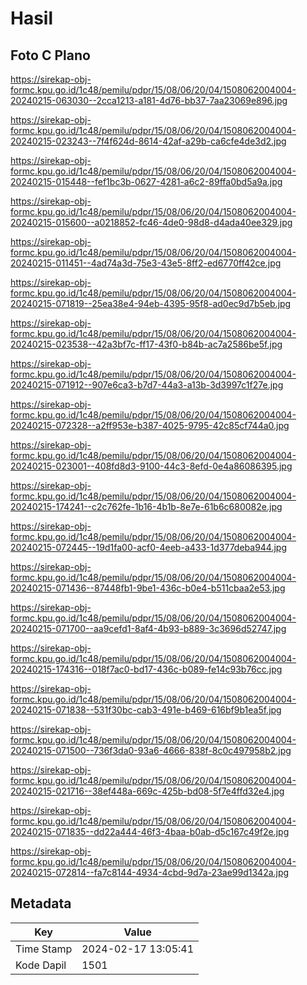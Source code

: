 # Hasil

## Foto C Plano

https://sirekap-obj-formc.kpu.go.id/1c48/pemilu/pdpr/15/08/06/20/04/1508062004004-20240215-063030--2cca1213-a181-4d76-bb37-7aa23069e896.jpg

https://sirekap-obj-formc.kpu.go.id/1c48/pemilu/pdpr/15/08/06/20/04/1508062004004-20240215-023243--7f4f624d-8614-42af-a29b-ca6cfe4de3d2.jpg

https://sirekap-obj-formc.kpu.go.id/1c48/pemilu/pdpr/15/08/06/20/04/1508062004004-20240215-015448--fef1bc3b-0627-4281-a6c2-89ffa0bd5a9a.jpg

https://sirekap-obj-formc.kpu.go.id/1c48/pemilu/pdpr/15/08/06/20/04/1508062004004-20240215-015600--a0218852-fc46-4de0-98d8-d4ada40ee329.jpg

https://sirekap-obj-formc.kpu.go.id/1c48/pemilu/pdpr/15/08/06/20/04/1508062004004-20240215-011451--4ad74a3d-75e3-43e5-8ff2-ed6770ff42ce.jpg

https://sirekap-obj-formc.kpu.go.id/1c48/pemilu/pdpr/15/08/06/20/04/1508062004004-20240215-071819--25ea38e4-94eb-4395-95f8-ad0ec9d7b5eb.jpg

https://sirekap-obj-formc.kpu.go.id/1c48/pemilu/pdpr/15/08/06/20/04/1508062004004-20240215-023538--42a3bf7c-ff17-43f0-b84b-ac7a2586be5f.jpg

https://sirekap-obj-formc.kpu.go.id/1c48/pemilu/pdpr/15/08/06/20/04/1508062004004-20240215-071912--907e6ca3-b7d7-44a3-a13b-3d3997c1f27e.jpg

https://sirekap-obj-formc.kpu.go.id/1c48/pemilu/pdpr/15/08/06/20/04/1508062004004-20240215-072328--a2ff953e-b387-4025-9795-42c85cf744a0.jpg

https://sirekap-obj-formc.kpu.go.id/1c48/pemilu/pdpr/15/08/06/20/04/1508062004004-20240215-023001--408fd8d3-9100-44c3-8efd-0e4a86086395.jpg

https://sirekap-obj-formc.kpu.go.id/1c48/pemilu/pdpr/15/08/06/20/04/1508062004004-20240215-174241--c2c762fe-1b16-4b1b-8e7e-61b6c680082e.jpg

https://sirekap-obj-formc.kpu.go.id/1c48/pemilu/pdpr/15/08/06/20/04/1508062004004-20240215-072445--19d1fa00-acf0-4eeb-a433-1d377deba944.jpg

https://sirekap-obj-formc.kpu.go.id/1c48/pemilu/pdpr/15/08/06/20/04/1508062004004-20240215-071436--87448fb1-9be1-436c-b0e4-b511cbaa2e53.jpg

https://sirekap-obj-formc.kpu.go.id/1c48/pemilu/pdpr/15/08/06/20/04/1508062004004-20240215-071700--aa9cefd1-8af4-4b93-b889-3c3696d52747.jpg

https://sirekap-obj-formc.kpu.go.id/1c48/pemilu/pdpr/15/08/06/20/04/1508062004004-20240215-174316--018f7ac0-bd17-436c-b089-fe14c93b76cc.jpg

https://sirekap-obj-formc.kpu.go.id/1c48/pemilu/pdpr/15/08/06/20/04/1508062004004-20240215-071838--531f30bc-cab3-491e-b469-616bf9b1ea5f.jpg

https://sirekap-obj-formc.kpu.go.id/1c48/pemilu/pdpr/15/08/06/20/04/1508062004004-20240215-071500--736f3da0-93a6-4666-838f-8c0c497958b2.jpg

https://sirekap-obj-formc.kpu.go.id/1c48/pemilu/pdpr/15/08/06/20/04/1508062004004-20240215-021716--38ef448a-669c-425b-bd08-5f7e4ffd32e4.jpg

https://sirekap-obj-formc.kpu.go.id/1c48/pemilu/pdpr/15/08/06/20/04/1508062004004-20240215-071835--dd22a444-46f3-4baa-b0ab-d5c167c49f2e.jpg

https://sirekap-obj-formc.kpu.go.id/1c48/pemilu/pdpr/15/08/06/20/04/1508062004004-20240215-072814--fa7c8144-4934-4cbd-9d7a-23ae99d1342a.jpg


## Metadata

| Key        | Value               |
| ---------- | ------------------- |
| Time Stamp | 2024-02-17 13:05:41 |
| Kode Dapil | 1501                |



